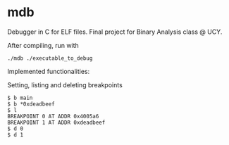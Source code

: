 # mdb
 Debugger in C for ELF files. Final project for Binary Analysis class @ UCY.

After compiling, run with 
```
./mdb ./executable_to_debug
```

Implemented functionalities:

Setting, listing and deleting breakpoints
```
$ b main
$ b *0xdeadbeef
$ l
BREAKPOINT 0 AT ADDR 0x4005a6
BREAKPOINT 1 AT ADDR 0xdeadbeef
$ d 0
$ d 1
```

